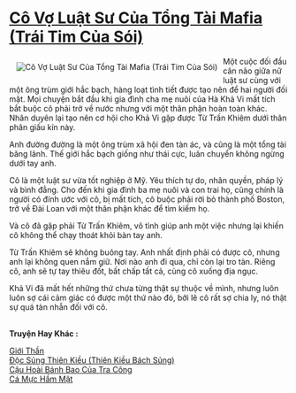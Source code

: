 <a href="https://utruyen.com/co-vo-luat-su-cua-tong-tai-mafia-trai-tim-cua-soi/18901/" title="Cô Vợ Luật Sư Của Tổng Tài Mafia (Trái Tim Của Sói)"><h1>Cô Vợ Luật Sư Của Tổng Tài Mafia (Trái Tim Của Sói)</h1></a><div style="display:table"><img align="right" style="float: left; padding: 10px;" src="https://utruyen.com/images/story/200x260/co-vo-luat-su-cua-tong-tai-mafia-trai-tim-cua-soi.jpg" alt="Cô Vợ Luật Sư Của Tổng Tài Mafia (Trái Tim Của Sói)">Một cuộc đối đầu cân não giữa nữ luật sư cùng với một ông trùm giới hắc bạch, hàng loạt tình tiết được tạo nên để hai người đối mặt. Mọi chuyện bắt đầu khi gia đình cha mẹ nuôi của Hà Khả Vi mất tích bắt buộc cô phải trở về nước nhưng với một thân phận hoàn toàn khác. Nhân duyên lại tạo nên cơ hội cho Khả Vi gặp được Từ Trấn Khiêm dưới thân phân giấu kín này.<p></p>Anh đường đường là một ông trùm xã hội đen tàn ác, và cũng là một tổng tài băng lãnh. Thế giới hắc bạch giống như thái cực, luân chuyển không ngừng dưới tay anh. <p></p>Cô là một luật sư vừa tốt nghiệp ở Mỹ. Yêu thích tự do, nhân quyền, pháp lý và bình đẳng. Cho đến khi gia đình ba mẹ nuôi và con trai họ, cũng chính là người có đính ước với cô, bị mất tích, cô buộc phải rời bỏ thành phố Boston, trở về Đài Loan với một thân phận khác để tìm kiếm họ. <p></p>Và cô đã gặp phải Từ Trấn Khiêm, vô tình giúp anh một việc nhưng lại khiến cô không thể chạy thoát khỏi bàn tay anh.<p></p>Từ Trấn Khiêm sẽ không buông tay. Anh nhất định phải có được cô, nhưng anh lại không quen nắm giữ. Nơi nào anh đi qua, chỉ còn lại tro tàn. Riêng cô, anh sẽ tự tay thiêu đốt, bất chấp tất cả, cùng cô xuống địa ngục.<p></p>Khả Vi đã mất hết những thứ chưa từng thật sự thuộc về mình, nhưng luôn luôn sợ cái cảm giác có được một thứ nào đó, bởi lẽ cô rất sợ chia ly, nó thật sự quá tàn nhẫn đối với cô.</div><p><br><b>Truyện Hay Khác :</b></p><a href="https://utruyen.com/gioi-than/19160/" alt="Giới Thần">Giới Thần</a><br/><a href="https://www.wattpad.com/story/197137002-%C4%91%E1%BB%99c-s%E1%BB%A7ng-thi%C3%AAn-ki%E1%BB%81u-thi%C3%AAn-ki%E1%BB%81u-b%C3%A1ch-s%E1%BB%A7ng" alt="Độc Sủng Thiên Kiều (Thiên Kiều Bách Sủng)">Độc Sủng Thiên Kiều (Thiên Kiều Bách Sủng)</a><br/><a href="https://dammyh.wordpress.com/2019/11/07/cau-hoai-banh-bao-cua-tra-cong/" alt="Cậu Hoài Bánh Bao Của Tra Công">Cậu Hoài Bánh Bao Của Tra Công</a><br/><a href="https://github.com/quanluxury/truyenhot/tree/master/truyenhay/5678/" alt="Cá Mực Hầm Mật">Cá Mực Hầm Mật</a><br/>